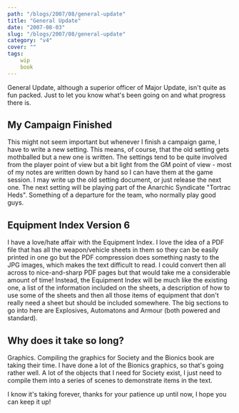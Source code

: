 ```yaml
---
path: "/blogs/2007/08/general-update"
title: "General Update"
date: "2007-08-03"
slug: "/blogs/2007/08/general-update"
category: "v4"
cover: ""
tags:
    wip
    book
---
```

General Update, although a superior officer of Major Update, isn't quite as fun packed. Just to let you know what's been going on and what progress there is.

## My Campaign Finished

This might not seem important but whenever I finish a campaign game, I have to write a new setting. This means, of course, that the old setting gets mothballed but a new one is written. The settings tend to be quite involved from the player point of view but a bit light from the GM point of view - most of my notes are written down by hand so I can have them at the game session. I may write up the old setting document, or just release the next one. The next setting will be playing part of the Anarchic Syndicate "Tortrac Heds". Something of a departure for the team, who normally play good guys.

## Equipment Index Version 6

I have a love/hate affair with the Equipment Index. I love the idea of a PDF file that has all the weapon/vehicle sheets in them so they can be easily printed in one go but the PDF compression does something nasty to the JPG images, which makes the text difficult to read. I could convert then all across to nice-and-sharp PDF pages but that would take me a considerable amount of time! Instead, the Equipment Index will be much like the existing one, a list of the information included on the sheets, a description of how to use some of the sheets and then all those items of equipment that don't really need a sheet but should be included somewhere. The big sections to go into here are Explosives, Automatons and Armour (both powered and standard).

## Why does it take so long?

Graphics. Compiling the graphics for Society and the Bionics book are taking their time. I have done a lot of the Bionics graphics, so that's going rather well. A lot of the objects that I need for Society exist, I just need to compile them into a series of scenes to demonstrate items in the text.

I know it's taking forever, thanks for your patience up until now, I hope you can keep it up!

